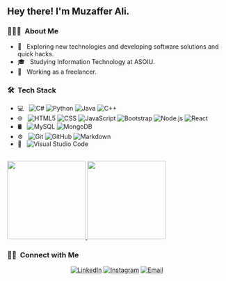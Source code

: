 
<h2> Hey there! I'm Muzaffer Ali.</h2>

<h3> 👨🏻‍💻 &nbsp;About Me </h3>

- 🤔 &nbsp; Exploring new technologies and developing software solutions and quick hacks.
- 🎓 &nbsp; Studying Information Technology at ASOIU.
- 💼 &nbsp; Working as a freelancer.

<h3> 🛠 &nbsp;Tech Stack</h3>

- 💻 &nbsp;
  ![C#](https://img.shields.io/badge/c%23%20-%23239120.svg?style=flat&logo=c-sharp&logoColor=white")
  ![Python](https://img.shields.io/badge/-Python-333333?style=flat&logo=python)
  ![Java](https://img.shields.io/badge/-Java-333333?style=flat&logo=Java&logoColor=007396)
  ![C++](https://img.shields.io/badge/-C++-333333?style=flat&logo=C%2B%2B&logoColor=00599C)
- 🌐 &nbsp;
  ![HTML5](https://img.shields.io/badge/-HTML5-333333?style=flat&logo=HTML5)
  ![CSS](https://img.shields.io/badge/-CSS-333333?style=flat&logo=CSS3&logoColor=1572B6)
  ![JavaScript](https://img.shields.io/badge/-JavaScript-333333?style=flat&logo=javascript)
  ![Bootstrap](https://img.shields.io/badge/-Bootstrap-333333?style=flat&logo=bootstrap&logoColor=563D7C)
  ![Node.js](https://img.shields.io/badge/-Node.js-333333?style=flat&logo=node.js)
  ![React](https://img.shields.io/badge/-React-333333?style=flat&logo=react)
- 🛢 &nbsp;
  ![MySQL](https://img.shields.io/badge/-MySQL-333333?style=flat&logo=mysql)
  ![MongoDB](https://img.shields.io/badge/-MongoDB-333333?style=flat&logo=mongodb)
- ⚙️ &nbsp;
  ![Git](https://img.shields.io/badge/-Git-333333?style=flat&logo=git)
  ![GitHub](https://img.shields.io/badge/-GitHub-333333?style=flat&logo=github)
  ![Markdown](https://img.shields.io/badge/-Markdown-333333?style=flat&logo=markdown)
- 🔧 &nbsp;
  ![Visual Studio Code](https://img.shields.io/badge/-Visual%20Studio%20Code-333333?style=flat&logo=visual-studio-code&logoColor=007ACC)


<br/>

<a href="https://github.com/MuzafferAliyev">
  <img height="180em" src="https://github-readme-stats.vercel.app/api?username=MuzafferAliyev&theme=buefy&show_icons=true" />
  <img height="180em" src="https://github-readme-stats.vercel.app/api/top-langs/?username=MuzafferAliyev&theme=buefy&layout=compact" />
</a>

<br/>

<h3> 🤝🏻 &nbsp;Connect with Me </h3>

<p align="center">
<a href="https://www.linkedin.com/in/muzafferali01/"><img alt="LinkedIn" src="https://img.shields.io/badge/LinkedIn-muzafferali01-blue?style=flat-square&logo=linkedin"></a>
<a href="https://www.instagram.com/muzeffereli/"><img alt="Instagram" src="https://img.shields.io/badge/Instagram-muzeffereli-blue?style=flat-square&logo=instagram"></a>
<a href="muzeffer.eliyev@asoiu.edu.az"><img alt="Email" src="https://img.shields.io/badge/Email-muzeffer.eliyev@asoiu.edu.az-blue?style=flat-square&logo=gmail"></a>
</p>

